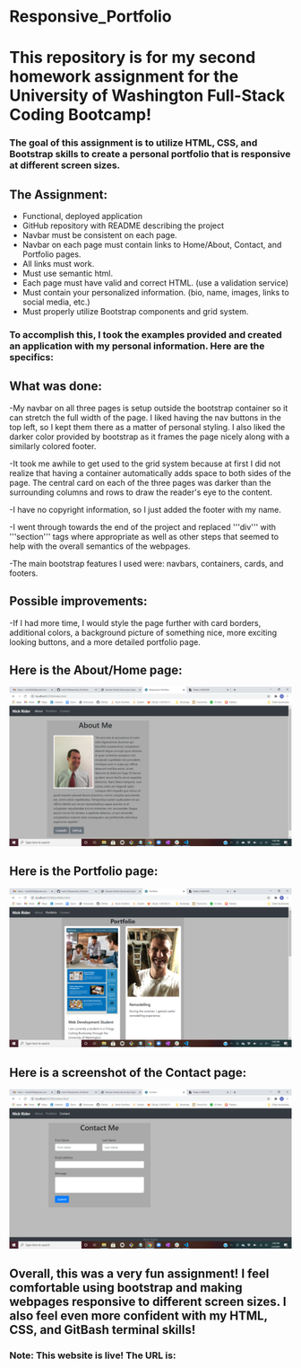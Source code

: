 # Responsive_Portfolio

# This repository is for my second homework assignment for the University of Washington Full-Stack Coding Bootcamp!

### The goal of this assignment is to utilize HTML, CSS, and Bootstrap skills to create a personal portfolio that is responsive at different screen sizes.

## The Assignment:

* Functional, deployed application
* GitHub repository with README describing the project
* Navbar must be consistent on each page.
* Navbar on each page must contain links to Home/About, Contact, and Portfolio pages.
* All links must work.
* Must use semantic html.
* Each page must have valid and correct HTML. (use a validation service)
* Must contain your personalized information. (bio, name, images, links to social media, etc.)
* Must properly utilize Bootstrap components and grid system.

### To accomplish this, I took the examples provided and created an application with my personal information. Here are the specifics:

## What was done:

-My navbar on all three pages is setup outside the bootstrap container so it can stretch the full width of the page. I liked having the nav buttons in the top left, so I kept them there as a matter of personal styling. I also liked the darker color provided by bootstrap as it frames the page nicely along with a similarly colored footer.

-It took me awhile to get used to the grid system because at first I did not realize that having a container automatically adds space to both sides of the page. The central card on each of the three pages was darker than the surrounding columns and rows to draw the reader's eye to the content.

-I have no copyright information, so I just added the footer with my name.

-I went through towards the end of the project and replaced '''div''' with '''section''' tags where appropriate as well as other steps that seemed to help with the overall semantics of the webpages.

-The main bootstrap features I used were: navbars, containers, cards, and footers.

## Possible improvements:

-If I had more time, I would style the page further with card borders, additional colors, a background picture of something nice, more exciting looking buttons, and a more detailed portfolio page. 

## Here is the About/Home page:

![image](https://github.com/rnick1/Responsive_Portfolio/blob/main/Assets/Images/Screenshot%20(31).png)

## Here is the Portfolio page:

![image](https://github.com/rnick1/Responsive_Portfolio/blob/main/Assets/Images/Screenshot%20(32).png)

## Here is a screenshot of the Contact page:

![image](https://github.com/rnick1/Responsive_Portfolio/blob/main/Assets/Images/Screenshot%20(33).png)

## Overall, this was a very fun assignment! I feel comfortable using bootstrap and making webpages responsive to different screen sizes. I also feel even more confident with my HTML, CSS, and GitBash terminal skills!

### Note: This website is live! The URL is: 